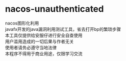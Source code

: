 # nacos-unauthenticated  
nacos图形化利用  
javafx开发的java漏洞利用测试工具，省去打开bp的繁琐步骤  
本工具仅提供给安服仔进行安全自查使用  
用户滥用造成的一切后果与作者无关  
使用者请务必遵守当地法律  
本程序不得用于商业用途，仅限学习交流  
